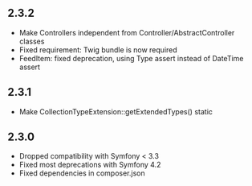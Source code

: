 2.3.2
-----

* Make Controllers independent from Controller/AbstractController classes
* Fixed requirement: Twig bundle is now required
* FeedItem: fixed deprecation, using Type assert instead of DateTime assert

2.3.1
-----

* Make CollectionTypeExtension::getExtendedTypes() static

2.3.0
-----

* Dropped compatibility with Symfony < 3.3
* Fixed most deprecations with Symfony 4.2
* Fixed dependencies in composer.json
